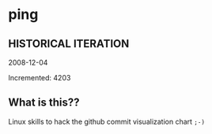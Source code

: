 # ping

## HISTORICAL ITERATION
2008-12-04

Incremented: 4203

## What is this?? 
Linux skills to hack the github commit visualization chart `;-)`
